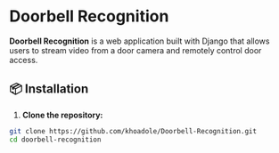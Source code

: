 # Doorbell Recognition

**Doorbell Recognition** is a web application built with Django that allows users to stream video from a door camera and remotely control door access.

## 📦 Installation

1. **Clone the repository:**

```bash
git clone https://github.com/khoadole/Doorbell-Recognition.git
cd doorbell-recognition
```
